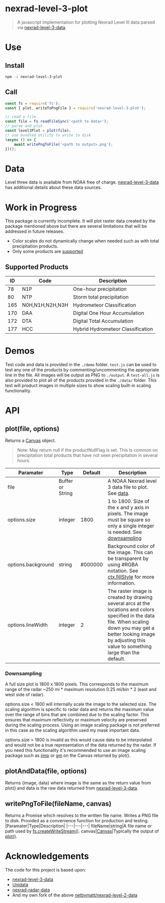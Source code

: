# nexrad-level-3-plot

> A javascript implementation for plotting Nexrad Level III data parsed via [nexrad-level-3-data](https://github.com/netbymatt/nexrad-level-3-data/).

# Use
## Install
```bash
npm -i nexrad-level-3-plot
```

## Call
```javascript
const fs = require('fs');
const { plot, writeToPngFile } = require('nexrad-level-3-plot');

// read a file
const file = fs.readFileSync('<path to data>');
// parse and plot
const level3Plot = plot(file);
// use bundled utility to write to disk
(async () => {
	await writePngToFile('<path to output>.png');
})();
```
# Data
Level three data is available from NOAA free of charge. [nexrad-level-3-data](https://github.com/netbymatt/nexrad-level-3-data/#background-information) has additional details about these data sources.

# Work in Progress
This package is currently incomplete. It will plot raster data created by the package mentioned above but there are several limitations that will be addressed in future releases.
- Color scales do not dynamically change when needed such as with total precipitation products.
- Only some products are [supported](#supported-products)

## Supported Products
|ID|Code|Description|
|---|---|---|
78|N1P|One-hour precipitation
80|NTP|Storm total precipitation
165|N0H,N1H,N2H,N3H|Hydrometeor Classification
170|DAA|Digital One Hour Accumulation
172|DTA|Digital Total Accumulation
177|HCC|Hybrid Hydrometeor Classification

# Demos
Test code and data is provided in the `./demo` folder. `test.js` can be used to test any one of the products by commenting/uncommenting the appropriate line in the file. All images will be output as PNG to `./output`. A `test-all.js` is also provided to plot all of the products provided in the `./data/` folder. This test will product images in multiple sizes to show scaling built-in scaling functionality.

# API

## plot(file, options)
Returns a [Canvas](https://www.npmjs.com/package/canvas) object.
> Note: May return null if the productNullFlag is set. This is common on precipitation total products that have not seen precipitation in several hours.

|Paramater|Type|Default|Description|
|---|---|---|---|
file|Buffer or String||A NOAA Nexrad level 3 data file to plot. See [data](#data).
options.size|integer|1800|1 to 1800. Size of the x and y axis in pixels. The image must be square so only a single integer is needed. See [downsampling](#downsampling)
options.background|string|#000000|Background color of the image. This can be transparent by using #RGBA notation. See [ctx.fillStyle](https://developer.mozilla.org/en-US/docs/Web/API/CanvasRenderingContext2D/fillStyle) for more information.
options.lineWidth|integer|2|The raster image is created by drawing several arcs at the locations and colors specified in the data file. When scaling down you may get a better looking image by adjusting this value to something large than the default.

### Downsampling
A full size plot is 1800 x 1800 pixels. This corresponds to the maximum range of the radar ~250 mi * maximum resolution 0.25 mi/bin * 2 (east and west side of radar).

options.size < 1800 will internally scale the image to the selected size. The scaling algorithm is specific to radar data and returns the maximum value over the range of bins that are combined due to the scaling factor. This ensures that maximum reflectivity or maximum velocity are preserved during the scaling process. Using an image scaling package is not preferred in this case as the scaling algorithm used my mask important data.

options.size > 1800 is invalid as this would cause data to be interpolated and would not be a true representation of the data returned by the radar. If you need this functionality it's recommended to use an image scaling package such as [jimp](https://www.npmjs.com/package/jimp) or [gm](https://www.npmjs.com/package/gm) on the Canvas returned by plot().

## plotAndData(file, options)
Returns {image, data} where image is the same as the return value from plot() and data is the raw data returned from [nexrad-level-3-data](https://github.com/netbymatt/nexrad-level-3-data/).

## writePngToFile(fileName, canvas)
Returns a Promise which resolves to the written file name.
Writes a PNG file to disk. Provided as a convenience function for production and testing.
|Paramater|Type|Description|
|---|---|---|
fileName|string|A file name or path used by [fs.createWriteStream()](https://nodejs.org/api/fs.html#fs_fs_createwritestream_path_options).
canvas|[Canvas](https://www.npmjs.com/package/canvas)|Typically the output of [plot()](#plotfile-options).

# Acknowledgements
The code for this project is based upon:
- [nexrad-level-3-data](https://github.com/netbymatt/nexrad-level-3-data/)
- [Unidata](https://github.com/Unidata/thredds/blob/master/cdm/src/main/java/ucar/nc2/iosp/nexrad2/)
- [nexrad-radar-data](https://github.com/bartholomew91/nexrad-radar-data)
- And my own fork of the above [netbymatt/nexrad-level-2-data](https://github.com/netbymatt/nexrad-level-2-data)